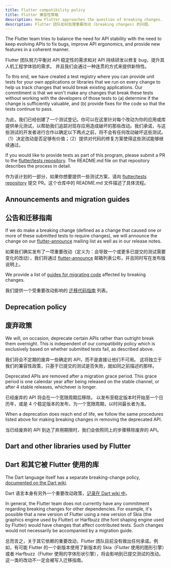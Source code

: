 ```yaml
---
title: Flutter compatibility policy
title: Flutter 兼容性策略
description: How Flutter approaches the question of breaking changes.
description: Flutter 团队如何处理重要改动 (breaking changes) 的问题。
---
```


The Flutter team tries to balance the need for API stability with the
need to keep evolving APIs to fix bugs, improve API ergonomics,
and provide new features in a coherent manner.

Flutter 团队努力平衡对 API 稳定性的需求和对 API 持续研发以修复 bug，提升其人机工程学体验的需求。
并且我们会通过一种连贯的方式来提供新特性。

To this end, we have created a test registry where you can provide
unit tests for your own applications or libraries that we run
on every change to help us track changes that would break
existing applications. Our commitment is that we won't make any
changes that break these tests without working with the developers of
those tests to (a) determine if the change is sufficiently valuable,
and (b) provide fixes for the code so that the tests continue to pass.

为此，我们已经创建了一个测试登记。你可以在这里针对每个改动为你的应用或库提供单元测试，以帮助我们追踪对现存应用造成破坏的那些改动。我们承诺，与这些测试的开发者进行合作以确定以下两点之前，将不会有任何改动破坏这些测试。
（1）决定改动是否足够有价值；（2）提供对代码的修复方案使得这些测试能够继续通过。

If you would like to provide tests as part of this program, please
submit a PR to the [flutter/tests repository][]. The README.md file on
that repository describes the process in detail.

作为该计划的一部分，如果你想要提供一些测试方案，请向 [flutter/tests repository][] 提交 PR。这个仓库中的 README.md 文件描述了具体流程。

## Announcements and migration guides

## 公告和迁移指南

If we do make a breaking change (defined as a change that caused one
or more of these submitted tests to require changes), we will announce
the change on our [flutter-announce][]
mailing list as well as in our release notes.

如果我们确实发布了一项重要改动（定义为：会导致一个或更多已提交的测试需要变化的改动），我们将通过 [flutter-announce][]  邮箱列表公布，并且同时写在发布版说明上。

We provide a list of [guides for migrating code][] affected by
breaking changes.

我们提供一个受重要改动影响的 [迁移代码指南][] 列表。

## Deprecation policy

## 废弃政策

We will, on occasion, deprecate certain APIs rather than outright
break them overnight. This is independent of our compatibility policy
which is exclusively based on whether submitted tests fail, as
described above.

我们将会不定期的废弃一些确定的 API，而不是直接让他们不可用。
这将独立于我们的兼容性政策，只基于已提交的测试是否失败，就如同之前描述的那样。

Deprecated APIs are removed after a migration grace period. This grace
period is one calendar year after being released on the stable channel,
or after 4 stable releases, whichever is longer.

已经废弃的 API 将会在一个宽限周期后移除。
以发布至稳定版本时开始至一个日历年，或是 4 个稳定版本的发布，为一个宽限周期，以时间最长者为准。

When a deprecation does reach end of life, we follow the same procedures
listed above for making breaking changes in removing the deprecated API.

当已经废弃的 API 到达了弃用期限时，我们会依照同上的步骤移除废弃的 API。

## Dart and other libraries used by Flutter

## Dart 和其它被 Flutter 使用的库

The Dart language itself has a separate breaking-change policy,
[documented on the Dart wiki][].

Dart 语言本身有另外一个重要改动政策，[记录在 Dart wiki 中][]。

In general, the Flutter team does not currently have any commitment
regarding breaking changes for other dependencies. For example,
it's possible that a new version of Flutter using a new version of Skia
(the graphics engine used by Flutter) or Harfbuzz (the font shaping
engine used by Flutter) would have changes that affect contributed
tests. Such changes would not necessarily be accompanied by a
migration guide.

总而言之，关于其它依赖的重要改动，Flutter 团队目前没有做出任何承诺。例如，有可能 Flutter 的一个新版本使用了新版本的 Skia（Flutter 使用的图形引擎）或者 Harfbuzz（Flutter 使用的字体形状引擎），将会影响到已提交测试的改动。这一类的改动不一定会被写入迁移指南。

[documented on the Dart wiki]: {{site.github}}/dart-lang/sdk/blob/master/docs/process/breaking-changes.md

[记录在 Dart wiki 中]: {{site.github}}/dart-lang/sdk/blob/master/docs/process/breaking-changes.md

[flutter/tests repository]: {{site.github}}/flutter/tests
[flutter-announce]: {{site.groups}}/forum/#!forum/flutter-announce
[guides for migrating code]: /docs/release/breaking-changes

[迁移代码指南]: /docs/release/breaking-changes